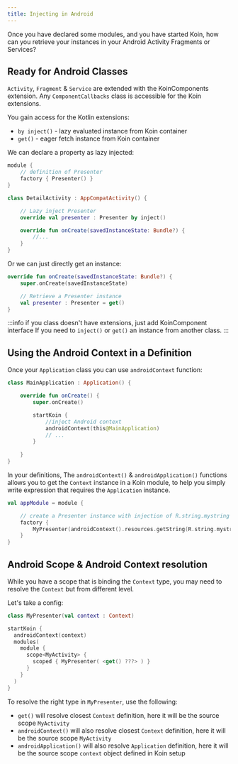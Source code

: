```yaml
---
title: Injecting in Android
---
```



Once you have declared some modules, and you have started Koin, how can you retrieve your instances in your
Android Activity Fragments or Services?

## Ready for Android Classes

`Activity`, `Fragment` & `Service` are extended with the KoinComponents extension. Any `ComponentCallbacks` class is accessible for the Koin extensions.

You gain access for the Kotlin extensions:

* `by inject()` - lazy evaluated instance from Koin container
* `get()` - eager fetch instance from Koin container

We can declare a property as lazy injected:

```kotlin
module {
    // definition of Presenter
    factory { Presenter() }
}
```

```kotlin
class DetailActivity : AppCompatActivity() {

    // Lazy inject Presenter
    override val presenter : Presenter by inject()

    override fun onCreate(savedInstanceState: Bundle?) {
        //...
    }
}
```

Or we can just directly get an instance:

```kotlin
override fun onCreate(savedInstanceState: Bundle?) {
    super.onCreate(savedInstanceState)

    // Retrieve a Presenter instance
    val presenter : Presenter = get()
}  
```

:::info
if you class doesn't have extensions, just add KoinComponent interface If you need to `inject()` or `get()` an instance from another class.
:::

## Using the Android Context in a Definition

Once your `Application` class you can use `androidContext` function:

```kotlin
class MainApplication : Application() {

    override fun onCreate() {
        super.onCreate()

        startKoin {
            //inject Android context
            androidContext(this@MainApplication)
            // ...
        }
        
    }
}
```

In your definitions,  The `androidContext()` & `androidApplication()` functions allows you to get the `Context` instance in a Koin module, to help you simply write expression that requires the `Application` instance.

```kotlin
val appModule = module {

    // create a Presenter instance with injection of R.string.mystring resources from Android
    factory {
        MyPresenter(androidContext().resources.getString(R.string.mystring))
    }
}
```

## Android Scope & Android Context resolution

While you have a scope that is binding the `Context` type, you may need to resolve the `Context` but from different level.

Let's take a config:

```kotlin
class MyPresenter(val context : Context)

startKoin {
  androidContext(context)
  modules(
    module {
      scope<MyActivity> {
        scoped { MyPresenter( <get() ???> ) }
      }
    }
  )
}
```

To resolve the right type in `MyPresenter`, use the following:
- `get()` will resolve closest `Context` definition, here it will be the source scope `MyActivity`
- `androidContext()` will also resolve closest `Context` definition, here it will be the source scope `MyActivity`
- `androidApplication()` will also resolve `Application` definition, here it will be the source scope `context` object defined in Koin setup
